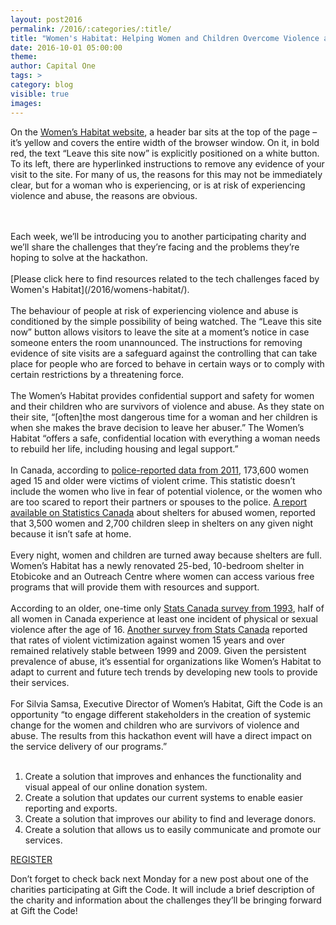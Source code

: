 ```yaml
---
layout: post2016
permalink: /2016/:categories/:title/
title: "Women's Habitat: Helping Women and Children Overcome Violence and Abuse"
date: 2016-10-01 05:00:00
theme:
author: Capital One
tags: >
category: blog
visible: true
images:
---
```

On the <a href="https://womenshabitat.ca/" target="_blank">Women’s Habitat website</a>, a header bar sits at the top of the page –
it’s yellow and covers the entire width of the browser window. On it, in bold red, the text “Leave this site now” is explicitly
positioned on a white button. To its left, there are hyperlinked instructions to remove any evidence of your visit to the site.
For many of us, the reasons for this may not be immediately clear, but for a woman who is experiencing, or is at risk of experiencing
violence and abuse, the reasons are obvious.
<!--more-->
<br />
<br />
Each week, we’ll be introducing you to another participating charity and we’ll share the challenges that they’re facing and the problems they’re hoping to solve at the hackathon.
<br />
<br />
[Please click here to find resources related to the tech challenges faced by Women's Habitat](/2016/womens-habitat/).
<br />
<br />
The behaviour of people at risk of experiencing violence and abuse is conditioned by the simple possibility of being watched.
The “Leave this site now” button allows visitors to leave the site at a moment’s notice in case someone enters the room unannounced.
The instructions for removing evidence of site visits are a safeguard against the controlling that can take place for people who are
forced to behave in certain ways or to comply with certain restrictions by a threatening force.
<br />
<br />
The Women’s Habitat provides confidential support and safety for women and their children who are survivors of violence and abuse.
As they state on their site, “[often]the most dangerous time for a woman and her children is when she makes the brave decision to
leave her abuser.” The Women’s Habitat “offers a safe, confidential location with everything a woman needs to rebuild her life,
including housing and legal support.”
<br />
<br />
In Canada, according to <a href="http://womenshabitat.ca/wp-content/uploads/2013/12/StatisticalTrends.pdf">police-reported data from 2011</a>,
173,600 women aged 15 and older were victims of violent crime. This statistic doesn’t include the women who live in fear of potential violence,
or the women who are too scared to report their partners or spouses to the police.
<a href="http://www.statcan.gc.ca/pub/85-002-x/2015001/article/14207-eng.htm">A report available on Statistics Canada</a> about shelters for
abused women, reported that 3,500 women and 2,700 children sleep in shelters on any given night because it isn’t safe at home.
<br />
<br />
Every night, women and children are turned away because shelters are full. Women’s Habitat has a newly renovated 25-bed, 10-bedroom shelter
in Etobicoke and an Outreach Centre where women can access various free programs that will provide them with resources and support.
<br />
<br />
According to an older, one-time only <a href="http://www23.statcan.gc.ca/imdb/p2SV.pl?Function=getSurvey&SDDS=3896&Item_Id=1712">Stats Canada
survey from 1993</a>, half of all women in Canada experience at least one incident of physical or sexual violence after the age of 16.
<a href="http://www.gov.nl.ca/vpi/facts/VAW_EN_Fact Sheet_VAW_in_Canada.pdf">Another survey from Stats Canada</a> reported that rates of
violent victimization against women 15 years and over remained relatively stable between 1999 and 2009. Given the persistent prevalence of
abuse, it’s essential for organizations like Women’s Habitat to adapt to current and future tech trends by developing new tools to provide their services.
<br />
<br />
For Silvia Samsa, Executive Director of Women’s Habitat, Gift the Code is an opportunity “to engage different stakeholders in the creation
of systemic change for the women and children who are survivors of violence and abuse. The results from this hackathon event will have a
direct impact on the service delivery of our programs.”
<br />
<br />
<ol>
<li>Create a solution that improves and enhances the functionality and visual appeal of our online donation system.</li>
<li>Create a solution that updates our current systems to enable easier reporting and exports. </li>
<li>Create a solution that improves our ability to find and leverage donors.</li>
<li>Create a solution that allows us to easily communicate and promote our services.</li>
<!-- li>Create a new tool for Women’s Habitat to provide their outreach services to women who require their support.</li -->
</ol>
<div class="center link"><a href="https://www.hackworks.com/giftthecode" class="register-now">REGISTER</a></div>

Don’t forget to check back next Monday for a new post about one of the charities participating at Gift the Code. It will include a brief description of the charity and information about the challenges they’ll be bringing forward at Gift the Code!
